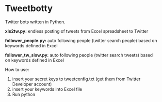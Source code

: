 # Tweetbotty
Twitter bots written in Python.

**xls2tw.py:** endless posting of tweets from Excel spreadsheet to Twitter

**follower_people.py:** auto following people (twitter search people) based on keywords defined in Excel

**follower_tw_slow.py:** auto following people (twitter search tweets) based on keywords defined in Excel

How to use:
1. insert your secret keys to tweetconfig.txt (get them from Twitter Developer account)
2. insert your keywords into Excel file
3. Run python <name of the bot>

